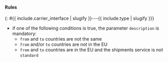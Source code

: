 #### Rules
{: #{{ include.carrier_interface | slugify }}---{{ include.type | slugify }}}

- if one of the following conditions is true, the parameter `description` is mandatory:
  - `from` and `to` countries are not the same
  - `from` and/or `to` countries are not in the EU
  - `from` and `to` countries are in the EU and the shipments service is not `standard`
